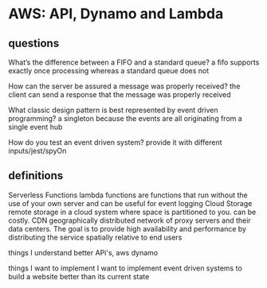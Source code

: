 # AWS: API, Dynamo and Lambda

## questions

What’s the difference between a FIFO and a standard queue?
a fifo supports exactly once processing whereas a standard queue does not

How can the server be assured a message was properly received?
the client can send a response that the message was properly received

What classic design pattern is best represented by event driven programming?
a singleton because the events are all originating from a single event hub

How do you test an event driven system?
provide it with different inputs/jest/spyOn

## definitions

Serverless Functions
lambda functions are functions that run without the use of your own server and can be useful for event logging
Cloud Storage
remote storage in a cloud system where space is partitioned to you. can be costly.
CDN
geographically distributed network of proxy servers and their data centers. The goal is to provide high availability and performance by distributing the service spatially relative to end users
<!--https://en.wikipedia.org/wiki/Content_delivery_network-->

things I understand better
APi's, aws dynamo

things I want to implement
I want to implement event driven systems to build a website better than its current state